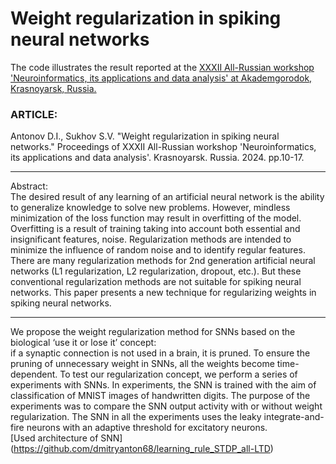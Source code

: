 # __Weight regularization in spiking neural networks__
The code illustrates the result reported at the [XXXII All-Russian workshop 'Neuroinformatics, its applications and data analysis' at Akademgorodok, Krasnoyarsk, Russia.](https://www.researchgate.net/publication/384485253_Weight_regularization_in_spiking_neural_networks)

### ARTICLE:
Antonov D.I., Sukhov S.V. "Weight regularization in spiking neural networks." Proceedings of XXXII All-Russian workshop 'Neuroinformatics, its applications and data analysis'. Krasnoyarsk. Russia. 2024. pp.10-17. 
***
Abstract:    
The desired result of any learning of an artificial neural network is the ability to generalize knowledge to solve new problems. However, mindless minimization of the loss function may result in overfitting of the model. Overfitting is a result of training taking into account both essential and insignificant features, noise. Regularization methods are intended to minimize the influence of random noise and to identify regular features. There are many regularization methods for 2nd generation artificial neural networks (L1 regularization, L2 regularization, dropout, etc.). But these conventional regularization methods are not suitable for spiking neural networks. This paper presents a new technique for regularizing weights in spiking neural networks.    
***
We propose the weight regularization method for SNNs based on the biological ‘use it or lose it’ concept:    
if a synaptic connection is not used in a brain, it is pruned. To ensure the pruning of unnecessary weight in SNNs, all the weights become time-dependent.
To test our regularization concept, we perform a series of experiments with SNNs. In experiments, the SNN is trained with the aim of classification of MNIST images of handwritten digits. The purpose of the experiments was to compare the SNN output activity with or without weight regularization. The SNN in all the experiments uses the leaky integrate-and-fire neurons with an adaptive threshold for excitatory neurons.    
[Used architecture of SNN] (https://github.com/dmitryanton68/learning_rule_STDP_all-LTD) 
